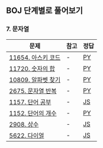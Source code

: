 ## BOJ 단계별로 풀어보기

### 7. 문자열

|문제|참고|정답|
|---|---|---|
|[11654. 아스키 코드](https://boj.kr/11654)|-|[PY](https://boj.aflat.gq/ans/?id=11654)|
|[11720. 숫자의 합](https://boj.kr/11720)|-|[PY](https://boj.aflat.gq/ans/?id=11720)|
|[10809. 알파벳 찾기](https://boj.kr/10809)|-|[PY](https://boj.aflat.gq/ans/?id=10809)|
|[2675. 문자열 반복](https://boj.kr/2675)|-|[PY](https://boj.aflat.gq/ans/?id=2675)|
|[1157. 단어 공부](https://boj.kr/1157)|-|[JS](https://boj.aflat.gq/ans/?id=1157)|
|[1152. 단어의 개수](https://boj.kr/1152)|-|[PY](https://boj.aflat.gq/ans/?id=1152)|
|[2908. 상수](https://boj.kr/2908)|-|[JS](https://boj.aflat.gq/ans/?id=2908)|
|[5622. 다이얼](https://boj.kr/5622)|-|[JS](https://boj.aflat.gq/ans/?id=5622)|


